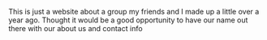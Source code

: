 This is just a website about a group my friends and I made up a little over a year ago.
Thought it would be a good opportunity to have our name out there with our about us and contact info
